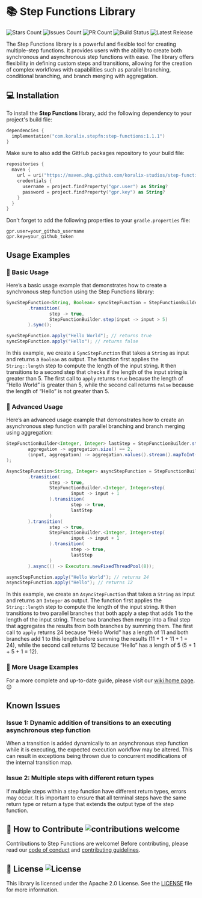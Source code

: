 # 📚 Step Functions Library
![Stars Count](https://img.shields.io/github/stars/koralix-studios/step-functions)
![Issues Count](https://img.shields.io/github/issues/koralix-studios/step-functions)
![PR Count](https://img.shields.io/github/issues-pr/koralix-studios/step-functions)
![Build Status](https://img.shields.io/github/actions/workflow/status/koralix-studios/step-functions/build.yml)
![Latest Release](https://img.shields.io/github/v/release/koralix-studios/step-functions)

The Step Functions library is a powerful and flexible tool for creating multiple-step functions.
It provides users with the ability to create both synchronous and asynchronous step functions with ease.
The library offers flexibility in defining custom steps and transitions, allowing for the creation of complex workflows with capabilities such as parallel branching, conditional branching, and branch merging with aggregation.

## 💻 Installation
To install the **Step Functions** library, add the following dependency to your project's build file:

```kotlin
dependencies {
  implementation("com.koralix.stepfn:step-functions:1.1.1")
}
```
Make sure to also add the GitHub packages repository to your build file:
```kotlin
repositories {
  maven {
    url = uri("https://maven.pkg.github.com/koralix-studios/step-functions")
    credentials {
      username = project.findProperty("gpr.user") as String?
      password = project.findProperty("gpr.key") as String?
    }
  }
}
```
Don't forget to add the following properties to your `gradle.properties` file:
```properties
gpr.user=your_github_username
gpr.key=your_github_token
```

## Usage Examples
### 🚀 Basic Usage
Here’s a basic usage example that demonstrates how to create a synchronous step function using the Step Functions library:

```java
SyncStepFunction<String, Boolean> syncStepFunction = StepFunctionBuilder.step(String::length)
        .transition(
                step -> true,
                StepFunctionBuilder.step(input -> input > 5)
        ).sync();

syncStepFunction.apply("Hello World"); // returns true
syncStepFunction.apply("Hello"); // returns false
```
In this example, we create a `SyncStepFunction` that takes a `String` as input and returns a `Boolean` as output.
The function first applies the `String::length` step to compute the length of the input string.
It then transitions to a second step that checks if the length of the input string is greater than 5.
The first call to `apply` returns `true` because the length of “Hello World” is greater than 5, while the second call returns `false` because the length of “Hello” is not greater than 5.

### 🔧 Advanced Usage

Here’s an advanced usage example that demonstrates how to create an asynchronous step function with parallel branching and branch merging using aggregation:

```java
StepFunctionBuilder<Integer, Integer> lastStep = StepFunctionBuilder.step(
        aggregation -> aggregation.size() == 2,
        (input, aggregation) -> aggregation.values().stream().mapToInt(Integer::intValue).sum()
);

AsyncStepFunction<String, Integer> asyncStepFunction = StepFunctionBuilder.step(String::length)
        .transition(
                step -> true,
                StepFunctionBuilder.<Integer, Integer>step(
                        input -> input + 1
                ).transition(
                        step -> true,
                        lastStep
                )
        ).transition(
                step -> true,
                StepFunctionBuilder.<Integer, Integer>step(
                        input -> input + 1
                ).transition(
                        step -> true,
                        lastStep
                )
        ).async(() -> Executors.newFixedThreadPool(8));

asyncStepFunction.apply("Hello World"); // returns 24
asyncStepFunction.apply("Hello"); // returns 12
```
In this example, we create an `AsyncStepFunction` that takes a `String` as input and returns an `Integer` as output.
The function first applies the `String::length` step to compute the length of the input string.
It then transitions to two parallel branches that both apply a step that adds 1 to the length of the input string.
These two branches then merge into a final step that aggregates the results from both branches by summing them.
The first call to `apply` returns 24 because “Hello World” has a length of 11 and both branches add 1 to this length before summing the results (11 + 1 + 11 + 1 = 24), while the second call returns 12 because “Hello” has a length of 5 (5 + 1 + 5 + 1 = 12).

### 📝 More Usage Examples
For a more complete and up-to-date guide, please visit our [wiki home page](https://github.com/koralix-studios/step-functions/wiki). 😊

## Known Issues
### Issue 1: Dynamic addition of transitions to an executing asynchronous step function
When a transition is added dynamically to an asynchronous step function while it is executing, the expected execution workflow may be altered.
This can result in exceptions being thrown due to concurrent modifications of the internal transition map.

### Issue 2: Multiple steps with different return types
If multiple steps within a step function have different return types, errors may occur.
It is important to ensure that all terminal steps have the same return type or return a type that extends the output type of the step function.

## 👥 How to Contribute ![contributions welcome](https://img.shields.io/badge/contributions-welcome-brightgreen.svg?style=flat)
Contributions to Step Functions are welcome!
Before contributing, please read our [code of conduct](CODE_OF_CONDUCT.md) and [contributing guidelines](.github/CONTRIBUTING.md).

## 📜 License ![License](https://img.shields.io/github/license/koralix-studios/step-functions)
This library is licensed under the Apache 2.0 License. See the [LICENSE](LICENSE) file for more information.